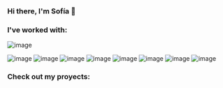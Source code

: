 
### Hi there, I'm Sofía 👋

### I've worked with:
  ![image](https://user-images.githubusercontent.com/78280109/127776320-d70d8adb-053c-4a3a-9f50-537e55585e6d.png)

  ![image](https://user-images.githubusercontent.com/78280109/127748556-1d0440ec-6c2d-4777-a0e4-7d3321fd1ec9.png)
  ![image](https://user-images.githubusercontent.com/78280109/127748561-f1c06dde-4083-4faf-a098-3dc010f9325d.png)
  ![image](https://user-images.githubusercontent.com/78280109/127748579-d212d0fc-71ef-4579-afc1-b158abe938f4.png)
  ![image](https://user-images.githubusercontent.com/78280109/127748589-211bbfa2-723a-4870-ac0a-0e969034bbc9.png)
  ![image](https://user-images.githubusercontent.com/78280109/127748600-753897c1-0f62-47ae-bf33-8ddf12bd0162.png)
  ![image](https://user-images.githubusercontent.com/78280109/127748608-893ccb4c-65be-45b4-84fd-c5869ada7795.png)
  ![image](https://user-images.githubusercontent.com/78280109/127748616-a90d144f-d896-488e-be27-6068b721d815.png)
  ![image](https://user-images.githubusercontent.com/78280109/127754327-cabc17df-3e18-40a3-8f5a-ab4c0fcea218.png)

  
### Check out my proyects:  


  
  

  


  
<!--
**sofiapel/sofiapel** is a ✨ _special_ ✨ repository because its `README.md` (this file) appears on your GitHub profile.



Here are some ideas to get you started:

- 🔭 I’m currently working on ...
- 🌱 I’m currently learning ...
- 👯 I’m looking to collaborate on ...
- 🤔 I’m looking for help with ...
- 💬 Ask me about ...
- 📫 How to reach me: ...
- 😄 Pronouns: ...
- ⚡ Fun fact: ...
-->
